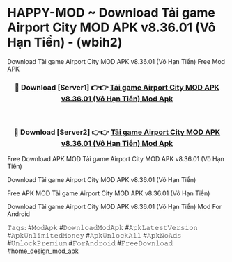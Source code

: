 # HAPPY-MOD ~ Download Tải game Airport City MOD APK v8.36.01 (Vô Hạn Tiền) - (wbih2)
Download Tải game Airport City MOD APK v8.36.01 (Vô Hạn Tiền) Free Mod APK

<div align="center">
<h3>🔴 Download [Server1] 👉👉 <a href="https://apk-comot.site?title=Tải_game_Airport_City_MOD_APK_v8.36.01_(Vô_Hạn_Tiền)">Tải game Airport City MOD APK v8.36.01 (Vô Hạn Tiền) Mod Apk</a></h3><br>

<h3>🔴 Download [Server2] 👉👉 <a href="https://apk-comot.site?title=Tải_game_Airport_City_MOD_APK_v8.36.01_(Vô_Hạn_Tiền)">Tải game Airport City MOD APK v8.36.01 (Vô Hạn Tiền) Mod Apk</a></h3>
</div>


Free Download APK MOD Tải game Airport City MOD APK v8.36.01 (Vô Hạn Tiền)

Download Tải game Airport City MOD APK v8.36.01 (Vô Hạn Tiền) 

Free APK MOD Tải game Airport City MOD APK v8.36.01 (Vô Hạn Tiền) 

Download Tải game Airport City MOD APK v8.36.01 (Vô Hạn Tiền) Mod For Android

𝚃𝚊𝚐𝚜: #𝙼𝚘𝚍𝙰𝚙𝚔 #𝙳𝚘𝚠𝚗𝚕𝚘𝚊𝚍𝙼𝚘𝚍𝙰𝚙𝚔 #𝙰𝚙𝚔𝙻𝚊𝚝𝚎𝚜𝚝𝚅𝚎𝚛𝚜𝚒𝚘𝚗 #𝙰𝚙𝚔𝚄𝚗𝚕𝚒𝚖𝚒𝚝𝚎𝚍𝙼𝚘𝚗𝚎𝚢 #𝙰𝚙𝚔𝚄𝚗𝚕𝚘𝚌𝚔𝙰𝚕𝚕 #𝙰𝚙𝚔𝙽𝚘𝙰𝚍𝚜 #𝚄𝚗𝚕𝚘𝚌𝚔𝙿𝚛𝚎𝚖𝚒𝚞𝚖 #𝙵𝚘𝚛𝙰𝚗𝚍𝚛𝚘𝚒𝚍 #𝙵𝚛𝚎𝚎𝙳𝚘𝚠𝚗𝚕𝚘𝚊𝚍 #home_design_mod_apk
